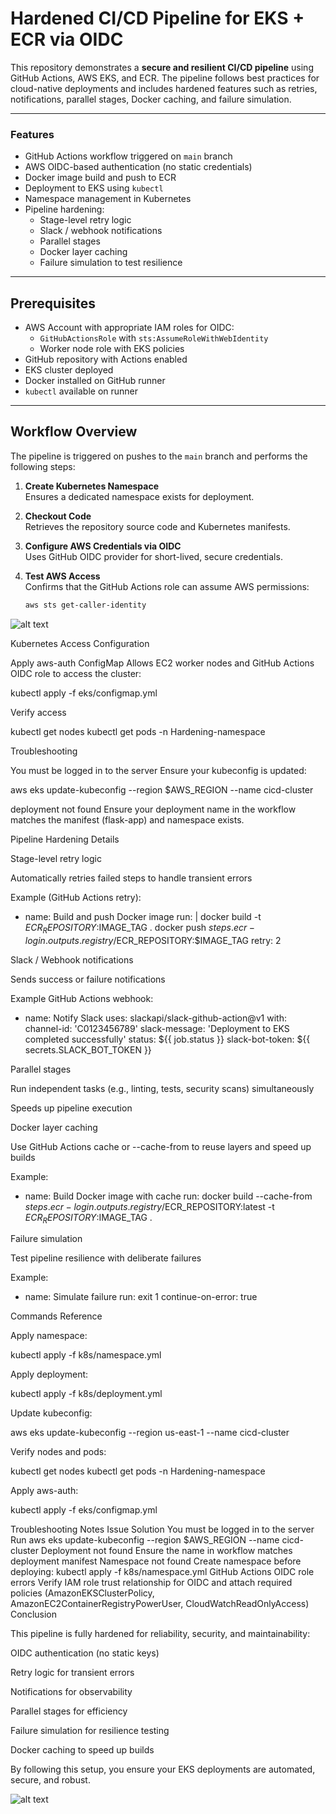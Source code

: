 # Hardened CI/CD Pipeline for EKS + ECR via OIDC

This repository demonstrates a **secure and resilient CI/CD pipeline** using GitHub Actions, AWS EKS, and ECR. The pipeline follows best practices for cloud-native deployments and includes hardened features such as retries, notifications, parallel stages, Docker caching, and failure simulation.

---

### Features
- GitHub Actions workflow triggered on `main` branch
- AWS OIDC-based authentication (no static credentials)
- Docker image build and push to ECR
- Deployment to EKS using `kubectl`
- Namespace management in Kubernetes
- Pipeline hardening:
  - Stage-level retry logic
  - Slack / webhook notifications
  - Parallel stages
  - Docker layer caching
  - Failure simulation to test resilience

---

## Prerequisites

- AWS Account with appropriate IAM roles for OIDC:
  - `GitHubActionsRole` with `sts:AssumeRoleWithWebIdentity`
  - Worker node role with EKS policies
- GitHub repository with Actions enabled
- EKS cluster deployed
- Docker installed on GitHub runner
- `kubectl` available on runner

---

## Workflow Overview

The pipeline is triggered on pushes to the `main` branch and performs the following steps:

1. **Create Kubernetes Namespace**  
   Ensures a dedicated namespace exists for deployment.

2. **Checkout Code**  
   Retrieves the repository source code and Kubernetes manifests.

3. **Configure AWS Credentials via OIDC**  
   Uses GitHub OIDC provider for short-lived, secure credentials.

4. **Test AWS Access**  
   Confirms that the GitHub Actions role can assume AWS permissions:
   ```bash
   aws sts get-caller-identity

![alt text](image.png)

Kubernetes Access Configuration

Apply aws-auth ConfigMap
Allows EC2 worker nodes and GitHub Actions OIDC role to access the cluster:

kubectl apply -f eks/configmap.yml


Verify access

kubectl get nodes
kubectl get pods -n Hardening-namespace


Troubleshooting

You must be logged in to the server
Ensure your kubeconfig is updated:

aws eks update-kubeconfig --region $AWS_REGION --name cicd-cluster


deployment not found
Ensure your deployment name in the workflow matches the manifest (flask-app) and namespace exists.

Pipeline Hardening Details

Stage-level retry logic

Automatically retries failed steps to handle transient errors

Example (GitHub Actions retry):

- name: Build and push Docker image
  run: |
    docker build -t $ECR_REPOSITORY:$IMAGE_TAG .
    docker push ${{ steps.ecr-login.outputs.registry }}/$ECR_REPOSITORY:$IMAGE_TAG
  retry: 2


Slack / Webhook notifications

Sends success or failure notifications

Example GitHub Actions webhook:

- name: Notify Slack
  uses: slackapi/slack-github-action@v1
  with:
    channel-id: 'C0123456789'
    slack-message: 'Deployment to EKS completed successfully'
    status: ${{ job.status }}
    slack-bot-token: ${{ secrets.SLACK_BOT_TOKEN }}


Parallel stages

Run independent tasks (e.g., linting, tests, security scans) simultaneously

Speeds up pipeline execution

Docker layer caching

Use GitHub Actions cache or --cache-from to reuse layers and speed up builds

Example:

- name: Build Docker image with cache
  run: docker build --cache-from ${{ steps.ecr-login.outputs.registry }}/$ECR_REPOSITORY:latest -t $ECR_REPOSITORY:$IMAGE_TAG .


Failure simulation

Test pipeline resilience with deliberate failures

Example:

- name: Simulate failure
  run: exit 1
  continue-on-error: true


Commands Reference

Apply namespace:

kubectl apply -f k8s/namespace.yml


Apply deployment:

kubectl apply -f k8s/deployment.yml


Update kubeconfig:

aws eks update-kubeconfig --region us-east-1 --name cicd-cluster


Verify nodes and pods:

kubectl get nodes
kubectl get pods -n Hardening-namespace


Apply aws-auth:

kubectl apply -f eks/configmap.yml

Troubleshooting Notes
Issue	Solution
You must be logged in to the server	Run aws eks update-kubeconfig --region $AWS_REGION --name cicd-cluster
Deployment not found	Ensure the name in workflow matches deployment manifest
Namespace not found	Create namespace before deploying: kubectl apply -f k8s/namespace.yml
GitHub Actions OIDC role errors	Verify IAM role trust relationship for OIDC and attach required policies (AmazonEKSClusterPolicy, AmazonEC2ContainerRegistryPowerUser, CloudWatchReadOnlyAccess)
Conclusion

This pipeline is fully hardened for reliability, security, and maintainability:

OIDC authentication (no static keys)

Retry logic for transient errors

Notifications for observability

Parallel stages for efficiency

Failure simulation for resilience testing

Docker caching to speed up builds

By following this setup, you ensure your EKS deployments are automated, secure, and robust.

![alt text](image-1.png)
